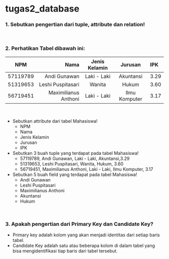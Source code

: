 # tugas2_database
### 1. Sebutkan pengertian dari tuple, attribute dan relation!

<br>

### 2. Perhatikan Tabel dibawah ini:

 
|  NPM   |     Nama             | Jenis Kelamin |  Jurusan      |   IPK  |
|--------|---------------------:|:-------------:|:-------------:|:-------|
|57119789|     Andi Gunawan     | Laki - Laki   |   Akuntansi   |  3.29	 |	 	 
|51319653|  Leshi Puspitasari   |    Wanita     |    Hukum      |  3.60	 |	 
|56719451| Maximilianus Anthoni | Laki - Laki   | Ilmu Komputer |  3.17	 |	 
  	  	  	 	 
 <br>
 
-  Sebutkan attribute dari tabel Mahasiswa!
   - NPM
   - Nama
   - Jenis Kelamin
   - Jurusan
   - IPK
-  Sebutkan 3 buah tuple yang terdapat pada tabel Mahasiswa!
   -  57119789, Andi Gunawan, Laki - Laki, Akuntansi,3.29	  	 
   -  51319653, Leshi Puspitasari, Wanita, Hukum, 3.60		 
   -  56719451, Maximilianus Anthoni, Laki - Laki, Ilmu Komputer,  3.17	 
-  Sebutkan 5 buah field yang terdapat pada tabel Mahasiswa!
   - Andi Gunawan
   - Leshi Puspitasari
   - Maximilianus Anthoni
   - Akuntansi
   -  Hukum

<br>

### 3. Apakah pengertian dari Primary Key dan Candidate Key?
   - Primary key adalah kolom yang akan menjadi identitas dari setiap baris tabel. 
   - Candidate Key adalah satu atau beberapa kolom di dalam tabel yang bisa mengidentifikasi tiap baris dari tabel tersebut.  

